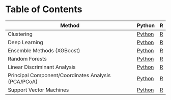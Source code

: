 # Table of Contents

| Method   | Python                                         | R                                              |
|----------|-----------------------------------------------|-----------------------------------------------|
| Clustering | [Python](placeholder-python.md) | [R](placeholder-R.md)     |
| Deep Learning | [Python](placeholder-python.md) | [R](placeholder-R.md)     |
| Ensemble Methods (XGBoost) | [Python](placeholder-python.md) | [R](placeholder-R.md)     |
| Random Forests | [Python](placeholder-python.md) | [R](placeholder-R.md)     |
| Linear Discriminant Analysis | [Python](placeholder-python.md) | [R](placeholder-R.md)     |
| Principal Component/Coordinates Analysis (PCA/PCoA) | [Python](placeholder-python.md) | [R](placeholder-R.md)     |
| Support Vector Machines | [Python](placeholder-python.md) | [R](placeholder-R.md)     |


